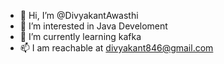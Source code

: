 - 👋 Hi, I’m @DivyakantAwasthi
- 👀 I’m interested in Java Develoment
- 🌱 I’m currently learning kafka
- 📫 I am reachable at divyakant846@gmail.com

<!---
DivyakantAwasthi/DivyakantAwasthi is a ✨ special ✨ repository because its `README.md` (this file) appears on your GitHub profile.
You can click the Preview link to take a look at your changes.
--->
